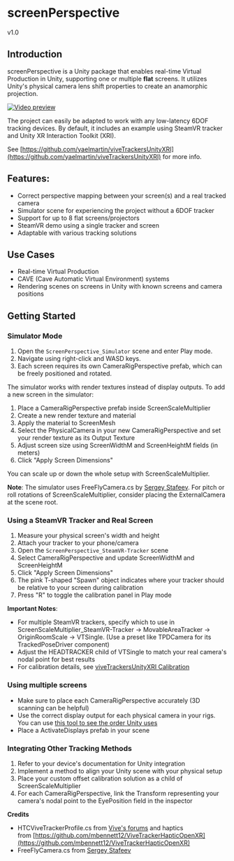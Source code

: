 # screenPerspective

v1.0

## **Introduction**

screenPerspective is a Unity package that enables real-time Virtual Production in Unity, supporting one or multiple **flat** screens. It utilizes Unity's physical camera lens shift properties to create an anamorphic projection.

[![Video preview](https://github.com/user-attachments/assets/eba24914-41b2-4cb4-b726-d225ad8b8459)](https://youtu.be/flpAcYQN8oo "Virtual production in Unity, CAVE perspective corrected displays with tracked camera")

The project can easily be adapted to work with any low-latency 6DOF tracking devices.
By default, it includes an example using SteamVR tracker and Unity XR Interaction Toolkit (XRI).

See [https://github.com/yaelmartin/viveTrackersUnityXRI](https://github.com/yaelmartin/viveTrackersUnityXRI) for more info.

## Features:

- Correct perspective mapping between your screen(s) and a real tracked camera
- Simulator scene for experiencing the project without a 6DOF tracker
- Support for up to 8 flat screens/projectors
- SteamVR demo using a single tracker and screen
- Adaptable with various tracking solutions

## Use Cases

- Real-time Virtual Production
- CAVE (Cave Automatic Virtual Environment) systems
- Rendering scenes on screens in Unity with known screens and camera positions

## Getting Started

### Simulator Mode

1. Open the `ScreenPerspective_Simulator` scene and enter Play mode.
2. Navigate using right-click and WASD keys.
3. Each screen requires its own CameraRigPerspective prefab, which can be freely positioned and rotated.

The simulator works with render textures instead of display outputs. To add a new screen in the simulator:

1. Place a CameraRigPerspective prefab inside ScreenScaleMultiplier
2. Create a new render texture and material
3. Apply the material to ScreenMesh
4. Select the PhysicalCamera in your new CameraRigPerspective and set your render texture as its Output Texture
5. Adjust screen size using ScreenWidthM and ScreenHeightM fields (in meters)
6. Click "Apply Screen Dimensions"

You can scale up or down the whole setup with ScreenScaleMultiplier.

**Note**: The simulator uses FreeFlyCamera.cs by [Sergey Stafeev](https://assetstore.unity.com/packages/tools/camera/free-fly-camera-140739). For pitch or roll rotations of ScreenScaleMultiplier, consider placing the ExternalCamera at the scene root.

### Using a SteamVR Tracker and Real Screen

1. Measure your physical screen's width and height
2. Attach your tracker to your phone/camera
3. Open the `ScreenPerspective_SteamVR-Tracker` scene
4. Select CameraRigPerspective and update ScreenWidthM and ScreenHeightM
5. Click "Apply Screen Dimensions"
6. The pink T-shaped "Spawn" object indicates where your tracker should be relative to your screen during calibration
7. Press "R" to toggle the calibration panel in Play mode

**Important Notes**:

- For multiple SteamVR trackers, specify which to use in ScreenScaleMultiplier_SteamVR-Tracker → MovableAreaTracker → OriginRoomScale → VTSingle. (Use a preset like TPDCamera for its TrackedPoseDriver component)
- Adjust the HEADTRACKER child of VTSingle to match your real camera's nodal point for best results
- For calibration details, see [viveTrackersUnityXRI Calibration](https://github.com/yaelmartin/viveTrackersUnityXRI?tab=readme-ov-file#calibration)

### Using multiple screens

- Make sure to place each CameraRigPerspective accurately (3D scanning can be helpful)
- Use the correct display output for each physical camera in your rigs. You can use [this tool to see the order Unity uses](https://github.com/yaelmartin/unityTargetDisplayOrderDetector)
- Place a ActivateDisplays prefab in your scene

### Integrating Other Tracking Methods

1. Refer to your device's documentation for Unity integration
2. Implement a method to align your Unity scene with your physical setup
3. Place your custom offset calibration solution as a child of ScreenScaleMultiplier
4. For each CameraRigPerspective, link the Transform representing your camera's nodal point to the EyePosition field in the inspector

**Credits**

- HTCViveTrackerProfile.cs from [Vive's forums](https://forum.htc.com/topic/14370-tutorial-openxr-pc-vr-how-to-use-vive-tracker/?do=findComment&comment=55772) and haptics from [https://github.com/mbennett12/ViveTrackerHapticOpenXR](https://github.com/mbennett12/ViveTrackerHapticOpenXR)
- FreeFlyCamera.cs from [Sergey Stafeev](https://assetstore.unity.com/packages/tools/camera/free-fly-camera-140739)
